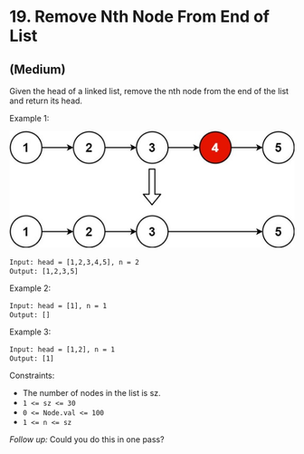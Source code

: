 # 19. Remove Nth Node From End of List
## (Medium)

Given the head of a linked list, remove the nth node from the end of the list and return its head.
<br>
 

Example 1:

![alt text](image.png)

```
Input: head = [1,2,3,4,5], n = 2
Output: [1,2,3,5]
```

Example 2:

```
Input: head = [1], n = 1
Output: []
```

Example 3:

```
Input: head = [1,2], n = 1
Output: [1]
```

Constraints:

- The number of nodes in the list is sz.
- `1 <= sz <= 30`
- `0 <= Node.val <= 100`
- `1 <= n <= sz`
 

*Follow up:* Could you do this in one pass?